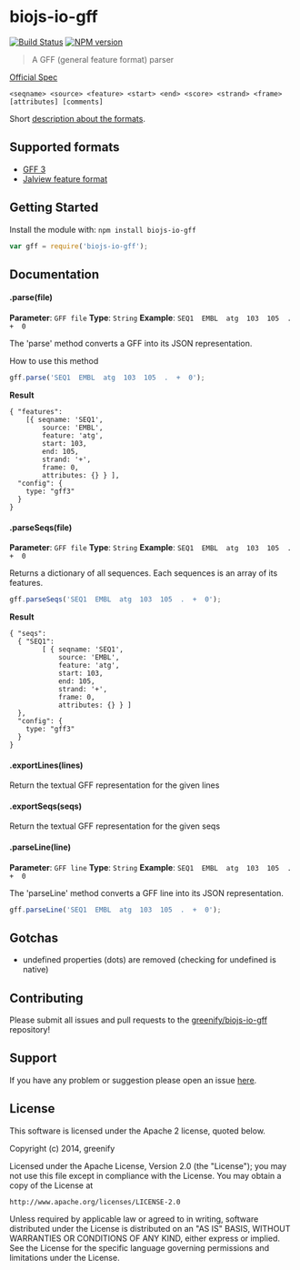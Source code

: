# biojs-io-gff

[![Build Status](https://secure.travis-ci.org/greenify/biojs-io-gff.png?branch=master)](http://travis-ci.org/greenify/biojs-io-gff)
[![NPM version](https://badge-me.herokuapp.com/api/npm/biojs-io-gff.png)](http://badges.enytc.com/for/npm/biojs-io-gff) 

> A GFF (general feature format) parser

[Official Spec](https://www.sanger.ac.uk/resources/software/gff/spec.html)

```
<seqname> <source> <feature> <start> <end> <score> <strand> <frame> [attributes] [comments]
```

Short [description about the formats](https://github.com/greenify/biojs-vis-msa/wiki/Annotation-Features).

## Supported formats

* [GFF 3](http://www.sequenceontology.org/gff3.shtml)
* [Jalview feature format](http://www.jalview.org/help/html/features/featuresFormat.html)

## Getting Started
Install the module with: `npm install biojs-io-gff`

```javascript
var gff = require('biojs-io-gff');
```

## Documentation

#### .parse(file)

**Parameter**: `GFF file`
**Type**: `String`
**Example**: `SEQ1  EMBL  atg  103  105  .  +  0`

The 'parse' method converts a GFF into its JSON representation.

How to use this method

```javascript
gff.parse('SEQ1  EMBL  atg  103  105  .  +  0');
```

__Result__

```
{ "features":
	[{ seqname: 'SEQ1',
    	source: 'EMBL',
    	feature: 'atg',
    	start: 103,
    	end: 105,
    	strand: '+',
    	frame: 0,
    	attributes: {} } ],
  "config": {
	type: "gff3"
  }
}
```

#### .parseSeqs(file)

**Parameter**: `GFF file`
**Type**: `String`
**Example**: `SEQ1  EMBL  atg  103  105  .  +  0`

Returns a dictionary of all sequences. Each sequences is an array of its features.

```javascript
gff.parseSeqs('SEQ1  EMBL  atg  103  105  .  +  0');
```

__Result__

```
{ "seqs":
  { "SEQ1": 
		[ { seqname: 'SEQ1',
		    source: 'EMBL',
		    feature: 'atg',
		    start: 103,
	    	end: 105,
	    	strand: '+',
	    	frame: 0,
	    	attributes: {} } ]
  },
  "config": {
	type: "gff3"
  }
}
```

#### .exportLines(lines)

Return the textual GFF representation for the given lines

#### .exportSeqs(seqs)

Return the textual GFF representation for the given seqs

#### .parseLine(line)

**Parameter**: `GFF line`
**Type**: `String`
**Example**: `SEQ1  EMBL  atg  103  105  .  +  0`

The 'parseLine' method converts a GFF line into its JSON representation.


```javascript
gff.parseLine('SEQ1  EMBL  atg  103  105  .  +  0');
```

## Gotchas

* undefined properties (dots) are removed (checking for undefined is native)

## Contributing

Please submit all issues and pull requests to the [greenify/biojs-io-gff](http://github.com/greenify/biojs-io-gff) repository!

## Support
If you have any problem or suggestion please open an issue [here](https://github.com/greenify/biojs-io-gff/issues).

## License 


This software is licensed under the Apache 2 license, quoted below.

Copyright (c) 2014, greenify

Licensed under the Apache License, Version 2.0 (the "License"); you may not
use this file except in compliance with the License. You may obtain a copy of
the License at

    http://www.apache.org/licenses/LICENSE-2.0

Unless required by applicable law or agreed to in writing, software
distributed under the License is distributed on an "AS IS" BASIS, WITHOUT
WARRANTIES OR CONDITIONS OF ANY KIND, either express or implied. See the
License for the specific language governing permissions and limitations under
the License.
